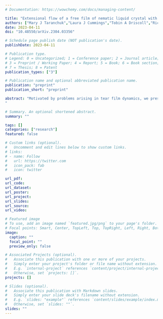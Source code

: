```yaml
---
# Documentation: https://wowchemy.com/docs/managing-content/

title: "Extensional flow of a free film of nematic liquid crystal with moderate elasticity"
authors: ["Mary J Taranchuk","Laura J Cummings","Tobin A Driscoll","Richard J Braun"]
date: 2023-04-11
doi: "10.48550/arXiv.2304.03356"

# Schedule page publish date (NOT publication's date).
publishDate: 2023-04-11

# Publication type.
# Legend: 0 = Uncategorized; 1 = Conference paper; 2 = Journal article;
# 3 = Preprint / Working Paper; 4 = Report; 5 = Book; 6 = Book section;
# 7 = Thesis; 8 = Patent
publication_types: ["3"]

# Publication name and optional abbreviated publication name.
publication: "preprint"
publication_short: "preprint"

abstract: "Motivated by problems arising in tear film dynamics, we present a model for the extensional flow of thin sheets of nematic liquid crystal. The rod-like molecules of these substances impart an elastic contribution to its response. We rescale a weakly elastic model due to Cummings et al. [European Journal of Applied Mathematics 25 (2014): 397-423] to describe a case of moderate elasticity. The resulting system of two nonlinear partial differential equations for sheet thickness and axial velocity is nonlinear and fourth order in space, but still represents a significant reduction of the full system. We analyze solutions arising from several different boundary conditions, motivated by the underlying application, with particular focus on dynamics and underlying mechanisms under stretching. We solve the system numerically, via collocation with either finite difference or Chebyshev spectral discretization in space, together with implicit time stepping. At early times, depending on the initial film shape, pressure either aids or opposes extensional flow, which changes the shape of the sheet and may result in the loss of a minimum or maximum at the moving end. We contrast this finding with the cases of weak elasticity and Newtonian flow, where the sheet retains all extrema from the initial condition throughout time.
"

# Summary. An optional shortened abstract.
summary: ""

tags: []
categories: ["research"]
featured: false

# Custom links (optional).
#   Uncomment and edit lines below to show custom links.
# links:
# - name: Follow
#   url: https://twitter.com
#   icon_pack: fab
#   icon: twitter

url_pdf:
url_code:
url_dataset:
url_poster:
url_project:
url_slides:
url_source:
url_video:

# Featured image
# To use, add an image named `featured.jpg/png` to your page's folder. 
# Focal points: Smart, Center, TopLeft, Top, TopRight, Left, Right, BottomLeft, Bottom, BottomRight.
image:
  caption: ""
  focal_point: ""
  preview_only: false

# Associated Projects (optional).
#   Associate this publication with one or more of your projects.
#   Simply enter your project's folder or file name without extension.
#   E.g. `internal-project` references `content/project/internal-project/index.md`.
#   Otherwise, set `projects: []`.
projects: []

# Slides (optional).
#   Associate this publication with Markdown slides.
#   Simply enter your slide deck's filename without extension.
#   E.g. `slides: "example"` references `content/slides/example/index.md`.
#   Otherwise, set `slides: ""`.
slides: ""
---
```

